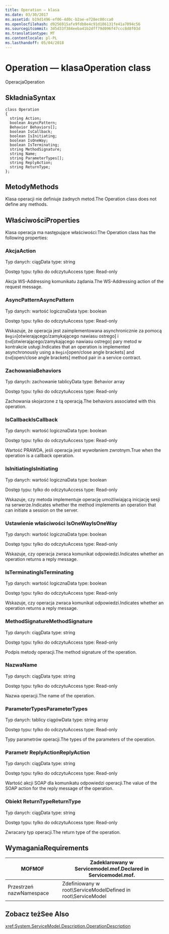 ```yaml
---
title: Operation — klasa
ms.date: 03/30/2017
ms.assetid: b19d1496-ef06-4d0c-b2ae-e728ec00cca0
ms.openlocfilehash: d9256915afe9fdb8e4c91d186131fe41a7094c56
ms.sourcegitcommit: 3d5d33f384eeba41b2dff79d096f47ccc8d8f03d
ms.translationtype: MT
ms.contentlocale: pl-PL
ms.lasthandoff: 05/04/2018
---
```

# <a name="operation-class"></a><span data-ttu-id="9136f-102">Operation — klasa</span><span class="sxs-lookup"><span data-stu-id="9136f-102">Operation class</span></span>
<span data-ttu-id="9136f-103">Operacja</span><span class="sxs-lookup"><span data-stu-id="9136f-103">Operation</span></span>  
  
## <a name="syntax"></a><span data-ttu-id="9136f-104">Składnia</span><span class="sxs-lookup"><span data-stu-id="9136f-104">Syntax</span></span>  
  
```  
class Operation  
{  
  string Action;  
  boolean AsyncPattern;  
  Behavior Behaviors[];  
  boolean IsCallback;  
  boolean IsInitiating;  
  boolean IsOneWay;  
  boolean IsTerminating;  
  string MethodSignature;  
  string Name;  
  string ParameterTypes[];  
  string ReplyAction;  
  string ReturnType;  
};  
```  
  
## <a name="methods"></a><span data-ttu-id="9136f-105">Metody</span><span class="sxs-lookup"><span data-stu-id="9136f-105">Methods</span></span>  
 <span data-ttu-id="9136f-106">Klasa operacji nie definiuje żadnych metod.</span><span class="sxs-lookup"><span data-stu-id="9136f-106">The Operation class does not define any methods.</span></span>  
  
## <a name="properties"></a><span data-ttu-id="9136f-107">Właściwości</span><span class="sxs-lookup"><span data-stu-id="9136f-107">Properties</span></span>  
 <span data-ttu-id="9136f-108">Klasa operacja ma następujące właściwości:</span><span class="sxs-lookup"><span data-stu-id="9136f-108">The Operation class has the following properties:</span></span>  
  
### <a name="action"></a><span data-ttu-id="9136f-109">Akcja</span><span class="sxs-lookup"><span data-stu-id="9136f-109">Action</span></span>  
 <span data-ttu-id="9136f-110">Typ danych: ciąg</span><span class="sxs-lookup"><span data-stu-id="9136f-110">Data type: string</span></span>  
  
 <span data-ttu-id="9136f-111">Dostęp typu: tylko do odczytu</span><span class="sxs-lookup"><span data-stu-id="9136f-111">Access type: Read-only</span></span>  
  
 <span data-ttu-id="9136f-112">Akcja WS-Addressing komunikatu żądania.</span><span class="sxs-lookup"><span data-stu-id="9136f-112">The WS-Addressing action of the request message.</span></span>  
  
### <a name="asyncpattern"></a><span data-ttu-id="9136f-113">AsyncPattern</span><span class="sxs-lookup"><span data-stu-id="9136f-113">AsyncPattern</span></span>  
 <span data-ttu-id="9136f-114">Typ danych: wartość logiczna</span><span class="sxs-lookup"><span data-stu-id="9136f-114">Data type: boolean</span></span>  
  
 <span data-ttu-id="9136f-115">Dostęp typu: tylko do odczytu</span><span class="sxs-lookup"><span data-stu-id="9136f-115">Access type: Read-only</span></span>  
  
 <span data-ttu-id="9136f-116">Wskazuje, że operacja jest zaimplementowana asynchronicznie za pomocą `Begin`[otwierającego/zamykającego nawiasu ostrego] i `End`[otwierającego/zamykającego nawiasu ostrego] pary metod w kontrakcie usługi.</span><span class="sxs-lookup"><span data-stu-id="9136f-116">Indicates that an operation is implemented asynchronously using a `Begin`[open/close angle brackets] and `End`[open/close angle brackets] method pair in a service contract.</span></span>  
  
### <a name="behaviors"></a><span data-ttu-id="9136f-117">Zachowania</span><span class="sxs-lookup"><span data-stu-id="9136f-117">Behaviors</span></span>  
 <span data-ttu-id="9136f-118">Typ danych: zachowanie tablicy</span><span class="sxs-lookup"><span data-stu-id="9136f-118">Data type: Behavior array</span></span>  
  
 <span data-ttu-id="9136f-119">Dostęp typu: tylko do odczytu</span><span class="sxs-lookup"><span data-stu-id="9136f-119">Access type: Read-only</span></span>  
  
 <span data-ttu-id="9136f-120">Zachowania skojarzone z tą operacją.</span><span class="sxs-lookup"><span data-stu-id="9136f-120">The behaviors associated with this operation.</span></span>  
  
### <a name="iscallback"></a><span data-ttu-id="9136f-121">IsCallback</span><span class="sxs-lookup"><span data-stu-id="9136f-121">IsCallback</span></span>  
 <span data-ttu-id="9136f-122">Typ danych: wartość logiczna</span><span class="sxs-lookup"><span data-stu-id="9136f-122">Data type: boolean</span></span>  
  
 <span data-ttu-id="9136f-123">Dostęp typu: tylko do odczytu</span><span class="sxs-lookup"><span data-stu-id="9136f-123">Access type: Read-only</span></span>  
  
 <span data-ttu-id="9136f-124">Wartość PRAWDA, jeśli operacja jest wywołaniem zwrotnym.</span><span class="sxs-lookup"><span data-stu-id="9136f-124">True when the operation is a callback operation.</span></span>  
  
### <a name="isinitiating"></a><span data-ttu-id="9136f-125">IsInitiating</span><span class="sxs-lookup"><span data-stu-id="9136f-125">IsInitiating</span></span>  
 <span data-ttu-id="9136f-126">Typ danych: wartość logiczna</span><span class="sxs-lookup"><span data-stu-id="9136f-126">Data type: boolean</span></span>  
  
 <span data-ttu-id="9136f-127">Dostęp typu: tylko do odczytu</span><span class="sxs-lookup"><span data-stu-id="9136f-127">Access type: Read-only</span></span>  
  
 <span data-ttu-id="9136f-128">Wskazuje, czy metoda implementuje operację umożliwiającą inicjację sesji na serwerze.</span><span class="sxs-lookup"><span data-stu-id="9136f-128">Indicates whether the method implements an operation that can initiate a session on the server.</span></span>  
  
### <a name="isoneway"></a><span data-ttu-id="9136f-129">Ustawienie właściwości IsOneWay</span><span class="sxs-lookup"><span data-stu-id="9136f-129">IsOneWay</span></span>  
 <span data-ttu-id="9136f-130">Typ danych: wartość logiczna</span><span class="sxs-lookup"><span data-stu-id="9136f-130">Data type: boolean</span></span>  
  
 <span data-ttu-id="9136f-131">Dostęp typu: tylko do odczytu</span><span class="sxs-lookup"><span data-stu-id="9136f-131">Access type: Read-only</span></span>  
  
 <span data-ttu-id="9136f-132">Wskazuje, czy operacja zwraca komunikat odpowiedzi.</span><span class="sxs-lookup"><span data-stu-id="9136f-132">Indicates whether an operation returns a reply message.</span></span>  
  
### <a name="isterminating"></a><span data-ttu-id="9136f-133">IsTerminating</span><span class="sxs-lookup"><span data-stu-id="9136f-133">IsTerminating</span></span>  
 <span data-ttu-id="9136f-134">Typ danych: wartość logiczna</span><span class="sxs-lookup"><span data-stu-id="9136f-134">Data type: boolean</span></span>  
  
 <span data-ttu-id="9136f-135">Dostęp typu: tylko do odczytu</span><span class="sxs-lookup"><span data-stu-id="9136f-135">Access type: Read-only</span></span>  
  
 <span data-ttu-id="9136f-136">Wskazuje, czy operacja zwraca komunikat odpowiedzi.</span><span class="sxs-lookup"><span data-stu-id="9136f-136">Indicates whether an operation returns a reply message.</span></span>  
  
### <a name="methodsignature"></a><span data-ttu-id="9136f-137">MethodSignature</span><span class="sxs-lookup"><span data-stu-id="9136f-137">MethodSignature</span></span>  
 <span data-ttu-id="9136f-138">Typ danych: ciąg</span><span class="sxs-lookup"><span data-stu-id="9136f-138">Data type: string</span></span>  
  
 <span data-ttu-id="9136f-139">Dostęp typu: tylko do odczytu</span><span class="sxs-lookup"><span data-stu-id="9136f-139">Access type: Read-only</span></span>  
  
 <span data-ttu-id="9136f-140">Podpis metody operacji.</span><span class="sxs-lookup"><span data-stu-id="9136f-140">The method signature of the operation.</span></span>  
  
### <a name="name"></a><span data-ttu-id="9136f-141">Nazwa</span><span class="sxs-lookup"><span data-stu-id="9136f-141">Name</span></span>  
 <span data-ttu-id="9136f-142">Typ danych: ciąg</span><span class="sxs-lookup"><span data-stu-id="9136f-142">Data type: string</span></span>  
  
 <span data-ttu-id="9136f-143">Dostęp typu: tylko do odczytu</span><span class="sxs-lookup"><span data-stu-id="9136f-143">Access type: Read-only</span></span>  
  
 <span data-ttu-id="9136f-144">Nazwa operacji.</span><span class="sxs-lookup"><span data-stu-id="9136f-144">The name of the operation.</span></span>  
  
### <a name="parametertypes"></a><span data-ttu-id="9136f-145">ParameterTypes</span><span class="sxs-lookup"><span data-stu-id="9136f-145">ParameterTypes</span></span>  
 <span data-ttu-id="9136f-146">Typ danych: tablicy ciągów</span><span class="sxs-lookup"><span data-stu-id="9136f-146">Data type: string array</span></span>  
  
 <span data-ttu-id="9136f-147">Dostęp typu: tylko do odczytu</span><span class="sxs-lookup"><span data-stu-id="9136f-147">Access type: Read-only</span></span>  
  
 <span data-ttu-id="9136f-148">Typy parametrów operacji.</span><span class="sxs-lookup"><span data-stu-id="9136f-148">The types of the parameters of the operation.</span></span>  
  
### <a name="replyaction"></a><span data-ttu-id="9136f-149">Parametr ReplyAction</span><span class="sxs-lookup"><span data-stu-id="9136f-149">ReplyAction</span></span>  
 <span data-ttu-id="9136f-150">Typ danych: ciąg</span><span class="sxs-lookup"><span data-stu-id="9136f-150">Data type: string</span></span>  
  
 <span data-ttu-id="9136f-151">Dostęp typu: tylko do odczytu</span><span class="sxs-lookup"><span data-stu-id="9136f-151">Access type: Read-only</span></span>  
  
 <span data-ttu-id="9136f-152">Wartość akcji SOAP dla komunikatu odpowiedzi operacji.</span><span class="sxs-lookup"><span data-stu-id="9136f-152">The value of the SOAP action for the reply message of the operation.</span></span>  
  
### <a name="returntype"></a><span data-ttu-id="9136f-153">Obiekt ReturnType</span><span class="sxs-lookup"><span data-stu-id="9136f-153">ReturnType</span></span>  
 <span data-ttu-id="9136f-154">Typ danych: ciąg</span><span class="sxs-lookup"><span data-stu-id="9136f-154">Data type: string</span></span>  
  
 <span data-ttu-id="9136f-155">Dostęp typu: tylko do odczytu</span><span class="sxs-lookup"><span data-stu-id="9136f-155">Access type: Read-only</span></span>  
  
 <span data-ttu-id="9136f-156">Zwracany typ operacji.</span><span class="sxs-lookup"><span data-stu-id="9136f-156">The return type of the operation.</span></span>  
  
## <a name="requirements"></a><span data-ttu-id="9136f-157">Wymagania</span><span class="sxs-lookup"><span data-stu-id="9136f-157">Requirements</span></span>  
  
|<span data-ttu-id="9136f-158">MOF</span><span class="sxs-lookup"><span data-stu-id="9136f-158">MOF</span></span>|<span data-ttu-id="9136f-159">Zadeklarowany w Servicemodel.mof.</span><span class="sxs-lookup"><span data-stu-id="9136f-159">Declared in Servicemodel.mof.</span></span>|  
|---------|-----------------------------------|  
|<span data-ttu-id="9136f-160">Przestrzeń nazw</span><span class="sxs-lookup"><span data-stu-id="9136f-160">Namespace</span></span>|<span data-ttu-id="9136f-161">Zdefiniowany w root\ServiceModel</span><span class="sxs-lookup"><span data-stu-id="9136f-161">Defined in root\ServiceModel</span></span>|  
  
## <a name="see-also"></a><span data-ttu-id="9136f-162">Zobacz też</span><span class="sxs-lookup"><span data-stu-id="9136f-162">See Also</span></span>  
 <xref:System.ServiceModel.Description.OperationDescription>
